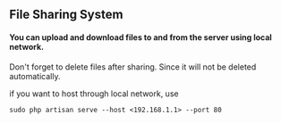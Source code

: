 ## File Sharing System

#### You can upload and download files to and from the server using local network.

<p>Don't forget to delete files after sharing. Since it will not be deleted automatically.</p>

if you want to host through local network, use

```
sudo php artisan serve --host <192.168.1.1> --port 80
```
